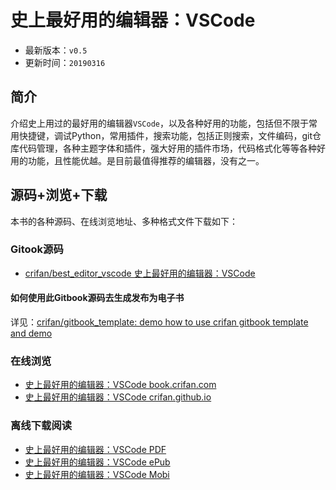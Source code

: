 # 史上最好用的编辑器：VSCode

* 最新版本：`v0.5`
* 更新时间：`20190316`

## 简介

介绍史上用过的最好用的编辑器`VSCode`，以及各种好用的功能，包括但不限于常用快捷键，调试Python，常用插件，搜索功能，包括正则搜索，文件编码，git仓库代码管理，各种主题字体和插件，强大好用的插件市场，代码格式化等等各种好用的功能，且性能优越。是目前最值得推荐的编辑器，没有之一。

## 源码+浏览+下载

本书的各种源码、在线浏览地址、多种格式文件下载如下：

### Gitook源码

* [crifan/best_editor_vscode 史上最好用的编辑器：VSCode](https://github.com/crifan/best_editor_vscode)

#### 如何使用此Gitbook源码去生成发布为电子书

详见：[crifan/gitbook_template: demo how to use crifan gitbook template and demo](https://github.com/crifan/gitbook_template)

### 在线浏览

* [史上最好用的编辑器：VSCode book.crifan.com](http://book.crifan.com/books/best_editor_vscode/website)
* [史上最好用的编辑器：VSCode crifan.github.io](https://crifan.github.io/best_editor_vscode/website)

### 离线下载阅读

* [史上最好用的编辑器：VSCode PDF](http://book.crifan.com/books/best_editor_vscode/pdf/best_editor_vscode.pdf)
* [史上最好用的编辑器：VSCode ePub](http://book.crifan.com/books/best_editor_vscode/epub/best_editor_vscode.epub)
* [史上最好用的编辑器：VSCode Mobi](http://book.crifan.com/books/best_editor_vscode/mobi/best_editor_vscode.mobi)
